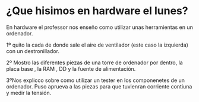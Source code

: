  # ¿Que hisimos en hardware el lunes? 

En hardware el professor nos enseño como utilizar unas herramientas en 
un ordenador.

1º quito la cada de donde sale el aire de ventilador 
(este caso la izquierda) con un destronillador.

2º Mostro las diferentes piezas de una torre de ordenador por dentro,
la placa base , la RAM , DD y la fuente de alimentación.

3ºNos explicco sobre como utilizar un tester en los componenetes de un 
ordenador. Puso aprueva a las piezas para que tuvienran corriente 
contiuna y medir la tensión.

